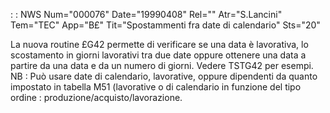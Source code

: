 :  : NWS Num="000076" Date="19990408" Rel="" Atr="S.Lancini" Tem="TEC" App="B£" Tit="Spostammenti fra date di calendario" Sts="20"

La nuova routine £G42 permette di verificare se una data è lavorativa, lo scostamento in giorni lavorativi tra due date oppure ottenere una data a partire da una data e da un numero di giorni.
Vedere TSTG42 per esempi.
NB :   Può usare date di calendario, lavorative, oppure dipendenti da quanto impostato in tabella M51
(lavorative o di calendario in funzione del tipo ordine :  produzione/acquisto/lavorazione.

